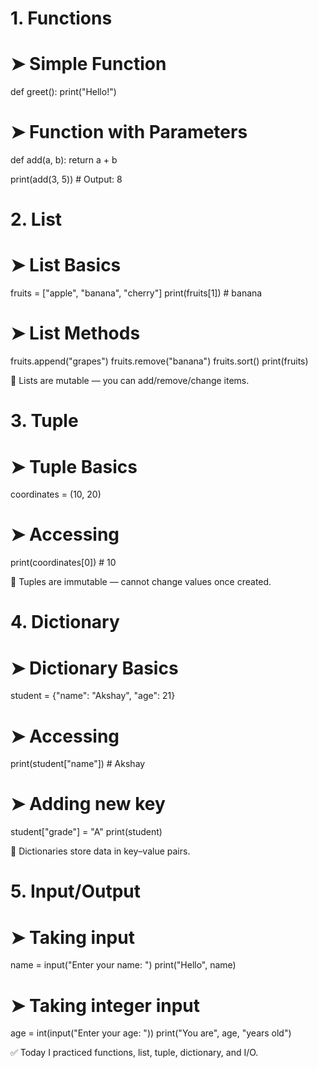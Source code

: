 # 1. Functions

# ➤ Simple Function
def greet():
    print("Hello!")

# ➤ Function with Parameters
def add(a, b):
    return a + b

print(add(3, 5))  # Output: 8

 # 2. List

 # ➤ List Basics
fruits = ["apple", "banana", "cherry"]
print(fruits[1])  # banana

# ➤ List Methods
fruits.append("grapes")
fruits.remove("banana")
fruits.sort()
print(fruits)

🧠 Lists are mutable — you can add/remove/change items.

# 3. Tuple

# ➤ Tuple Basics
coordinates = (10, 20)

# ➤ Accessing
print(coordinates[0])  # 10

🧠 Tuples are immutable — cannot change values once created.

 # 4. Dictionary

# ➤ Dictionary Basics
student = {"name": "Akshay", "age": 21}

# ➤ Accessing
print(student["name"])  # Akshay

# ➤ Adding new key
student["grade"] = "A"
print(student)

🧠 Dictionaries store data in key–value pairs.

 # 5. Input/Output

 # ➤ Taking input
name = input("Enter your name: ")
print("Hello", name)

# ➤ Taking integer input
age = int(input("Enter your age: "))
print("You are", age, "years old")

 ✅ Today I practiced functions, list, tuple, dictionary, and I/O.


